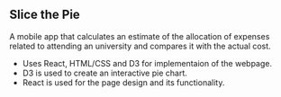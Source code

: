 ## Slice the Pie

A mobile app that calculates an estimate of the allocation of expenses related to attending an university and compares it with the actual cost. 

* Uses React, HTML/CSS and D3 for implementaion of the webpage. 
* D3 is used to create an interactive pie chart.
* React is used for the page design and its functionality.

